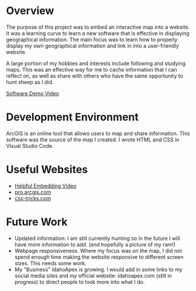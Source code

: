 # Overview

The purpose of this project was to embed an interactive map into a website. It was a learning curve to learn a new software that is effective in displaying geographical information. The main focus was to learn how to properly display my own geographical information and link in into a user-friendly website.

A large portion of my hobbies and interests include following and studying maps. This was an effective way for me to cache information that I can reflect on, as well as share with others who have the same opportunity to hunt sheep as I did.

[Software Demo Video](http://youtube.link.goes.here)

# Development Environment

ArcGIS is an online tool that allows users to map and share information. This software was the source of the map I created.
I wrote HTML and CSS in Visual Studio Code.

# Useful Websites

- [Helpful Embedding Video](https://www.youtube.com/watch?v=jRI3l8WoaLw)
- [pro.arcgis.com](https://pro.arcgis.com/en/pro-app/latest/help/sharing/overview/share-a-web-map.htm)
- [css-tricks.com](https://css-tricks.com/snippets/css/a-guide-to-flexbox/)

# Future Work

- Updated information: I am still currently hunting so in the future I will have more information to add. (and hopefully a picture of my ram!)
- Webpage responsiveness. Where my focus was on the map, I did not spend enough time making the website responsive to different screen sizes. This needs some work.
- My "Business" IdahoApex is growing. I would add in some links to my social media sites and my official website: idahoapex.com (still in progress) to direct people to look more into what I do.
